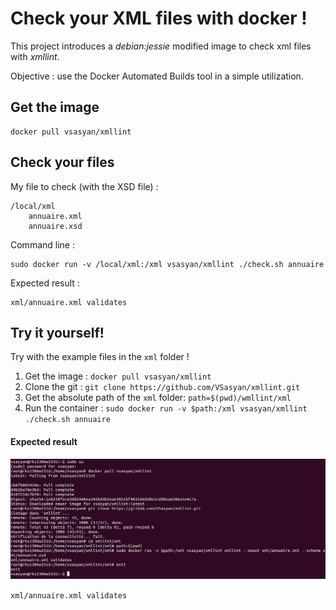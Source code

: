 Check your XML files with docker !
==================================

This project introduces a *debian:jessie* modified image to check xml files with *xmllint*.

Objective : use the Docker Automated Builds tool in a simple utilization.

Get the image
-------------

    docker pull vsasyan/xmllint

Check your files
----------------

My file to check (with the XSD file) :

    /local/xml
        annuaire.xml
        annuaire.xsd

Command line :

    sudo docker run -v /local/xml:/xml vsasyan/xmllint ./check.sh annuaire

Expected result :

    xml/annuaire.xml validates

Try it yourself!
----------------

Try with the example files in the `xml` folder !

1. Get the image : `docker pull vsasyan/xmllint`
2. Clone the git : `git clone https://github.com/VSasyan/xmllint.git`
3. Get the absolute path of the `xml` folder: `path=$(pwd)/wmllint/xml`
4. Run the container : `sudo docker run -v $path:/xml vsasyan/xmllint ./check.sh annuaire`
 
#### Expected result

![Screen of the console](img/screen.png "Screen of the console")

`xml/annuaire.xml validates`
